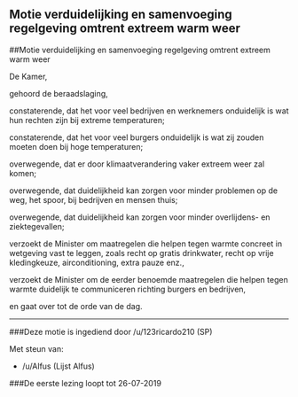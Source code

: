 ## Motie verduidelijking en samenvoeging regelgeving omtrent extreem warm weer 
 
##Motie verduidelijking en samenvoeging regelgeving omtrent extreem warm weer

De Kamer,

gehoord de beraadslaging,

constaterende, dat het voor veel bedrijven en werknemers onduidelijk is wat hun rechten zijn bij extreme temperaturen;

constaterende, dat het voor veel burgers onduidelijk is wat zij zouden moeten doen bij hoge temperaturen;

overwegende, dat er door klimaatverandering vaker extreem weer zal komen;

overwegende, dat duidelijkheid kan zorgen voor minder problemen op de weg, het spoor, bij bedrijven en mensen thuis;

overwegende, dat duidelijkheid kan zorgen voor minder overlijdens- en ziektegevallen;

verzoekt de Minister om maatregelen die helpen tegen warmte concreet in wetgeving vast te leggen, zoals recht op gratis drinkwater, recht op vrije kledingkeuze, airconditioning, extra pauze enz.,

verzoekt de Minister om de eerder benoemde maatregelen die helpen tegen warmte duidelijk te communiceren richting burgers en bedrijven,

en gaat over tot de orde van de dag.

---

###Deze motie is ingediend door /u/123ricardo210 (SP)

Met steun van:
- /u/Alfus (Lijst Alfus)

###De eerste lezing loopt tot 26-07-2019